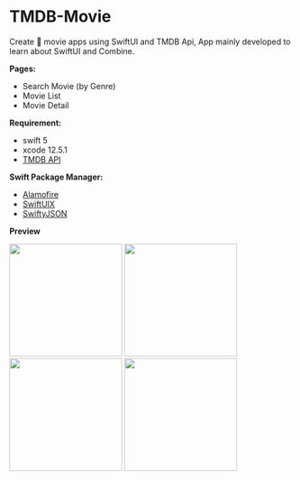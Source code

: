 # TMDB-Movie
Create 📱 movie apps using SwiftUI and TMDB Api, App mainly developed to learn about SwiftUI and Combine.

**Pages:**
* Search Movie (by Genre)
* Movie List
* Movie Detail

**Requirement:**
* swift 5
* xcode 12.5.1
* [TMDB API](https://www.themoviedb.org/)

**Swift Package Manager:**
* [Alamofire](https://github.com/Alamofire/Alamofire)
* [SwiftUIX](https://github.com/SwiftUIX/SwiftUIX)
* [SwiftyJSON](https://github.com/SwiftyJSON/SwiftyJSON)

**Preview**

<img src="https://user-images.githubusercontent.com/3541294/123546981-194e8600-d789-11eb-9f7b-e626d104d7c1.png" width="200" />
<img src="https://user-images.githubusercontent.com/3541294/123546975-15baff00-d789-11eb-8c64-566a255e7ee3.png" width="200" />
<img src="https://user-images.githubusercontent.com/3541294/123546984-1a7fb300-d789-11eb-910f-08ae418d4b20.png" width="200" />
<img src="https://user-images.githubusercontent.com/3541294/123546987-1bb0e000-d789-11eb-8c70-b6019abaafe5.png" width="200" />
